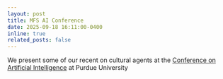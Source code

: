 ```yaml
---
layout: post
title: MFS AI Conference
date: 2025-09-18 16:11:00-0400
inline: true
related_posts: false
---
```


We present some of our recent on cultural agents at the [Conference on Artificial Intelligence](https://www.cla.purdue.edu/academic/english/publications/mfs/conference-on-ai.html) at Purdue University

